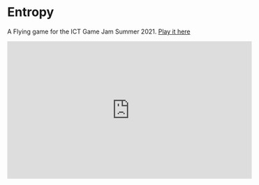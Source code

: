 # Entropy
A Flying game for the ICT Game Jam Summer 2021. <a href="https://brianisbrilliant.itch.io/entropy">Play it here</a>

<iframe width="560" height="315" src="https://www.youtube.com/embed/Sv8Q2OWL_Gk" title="YouTube video player" frameborder="0" allow="accelerometer; autoplay; clipboard-write; encrypted-media; gyroscope; picture-in-picture" allowfullscreen></iframe>

